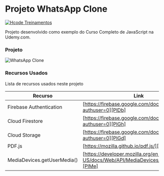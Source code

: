 # Projeto WhatsApp Clone

[![Hcode Treinamentos](https://www.hcode.com.br/res/img/hcode-200x100.png)](https://www.hcode.com.br)

Projeto desenvolvido como exemplo do Curso Completo de JavaScript na Udemy.com.

### Projeto
![WhatsApp Clone](https://firebasestorage.googleapis.com/v0/b/hcode-com-br.appspot.com/o/calculadora-hcode-win.png?alt=media&token=218a8f2a-b800-4d03-92e8-9e493a4e949f)

### Recursos Usados

Lista de recursos usados neste projeto

| Recurso | Link |
| ------ | ------ |
| Firebase Authentication | [https://firebase.google.com/docs/auth/?authuser=0][PlDb] |
| Cloud Firestore | [https://firebase.google.com/docs/firestore/?authuser=0][PlGh] |
| Cloud Storage | [https://firebase.google.com/docs/storage/?authuser=0][PlGd] |
| PDF.js | [https://mozilla.github.io/pdf.js/][PlOd] |
| MediaDevices.getUserMedia() | [https://developer.mozilla.org/en-US/docs/Web/API/MediaDevices/getUserMedia][PlMe] |